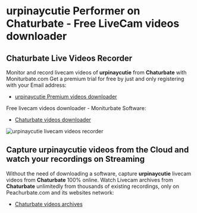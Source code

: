 # urpinaycutie Performer on Chaturbate - Free LiveCam videos downloader

## Chaturbate Live Videos Recorder

Monitor and record livecam videos of **urpinaycutie** from **Chaturbate** with Moniturbate.com
Get a premium trial for free by just and only registering with your Email address:
* [urpinaycutie Premium videos downloader](https://moniturbate.com/request-demo-licence-key.html)

Free livecam videos downloader - Moniturbate Software:
* [Chaturbate videos downloader](https://moniturbate.com/moniturbate-download-software.html)

![urpinaycutie livecam videos recorder](https://peachurnet.com/templates/moniturbate-software.png)


## Capture urpinaycutie videos from the Cloud and watch your recordings on Streaming

Without the need of downloading a software, capture **urpinaycutie** livecam videos from **Chaturbate** 100% online.
Watch Livecam archives from **Chaturbate** unlimitedly from thousands of existing recordings, only on Peachurbate.com and its websites network:
* [Chaturbate videos archives](https://peachurnet.com/)